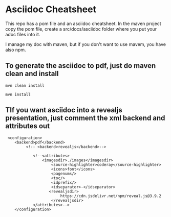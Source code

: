 # Asciidoc Cheatsheet

This repo has a pom file and an asciidoc cheatsheet. In the maven project copy the pom file,
create a src/docs/asciidoc folder where you put your adoc files into it.

I manage my doc with maven, but if you don't want to use mavem, you have also npm.

## To generate the asciidoc to pdf, just do maven clean and install

    mvn clean install

    mvn install

## TIf you want asciidoc into a revealjs presentation, just comment the xml backend and attributes out

     <configuration>
        <backend>pdf</backend>
             <!-- <backend>revealjs</backend>-->

                <!--<attributes>
                    <imagesdir>./images</imagesdir>
                        <source-highlighter>coderay</source-highlighter>
                        <icons>font</icons>
                        <pagenums/>
                        <toc/>
                        <idprefix/>
                        <idseparator>-</idseparator>
                       <revealjsdir>
                            https://cdn.jsdelivr.net/npm/reveal.js@3.9.2
                        </revealjsdir>
                </attributes>-->
        </configuration>
